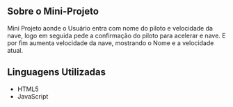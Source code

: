 
## Sobre o Mini-Projeto

Mini Projeto aonde o Usuário entra com nome do piloto e velocidade da nave, logo em seguida pede a confirmação do piloto para acelerar e nave. 
E por fim aumenta velocidade da nave, mostrando o Nome e a velocidade atual.
## Linguagens Utilizadas

- HTML5
- JavaScript 
